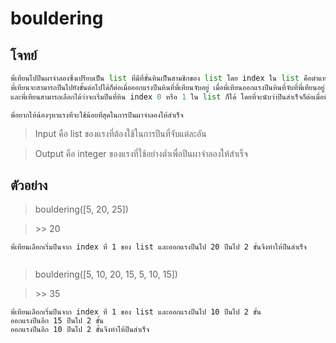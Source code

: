 # bouldering

## โจทย์

```python
พี่เทียนไปปีนผาจำลองซึ่งเปรียบเป็น list ที่มีที่ขั้นหินเป็นสามชิกของ list โดย index ใน list คือตำแหน่งของหินข้างลางถึงข้างบน ส่วนค่าใน index แต่ละตำแหน่งคือแรงที่ต้องจ่ายเพื่อไปยัง index ต่อไปได้
พี่เทียนจะสามารถปีนไปยังขั้นต่อไปได้ก็ต่อเมื่อออกแรงปีนหินที่พี่เทียนจับอยู่ เมื่อพี่เทียนออกแรงปีนหินที่จับที่พี่เทียนอยู่ พี่เทียนจะสามารถเลือกที่จะปีนทีละ 1 ขั้น(index) หรือ 2 ขั้น(index)ได้
และพี่เทียนสามารถเลือกได้ว่าจะเริ่มปีนที่หิน index 0 หรือ 1 ใน list ก็ได้ โดยที่จะนับว่าปีนสำเร็จก็ต่อเมื่อพี่เทียนปีนข้ามหินอันสุดท้ายไปแล้ว
```
```
พี่อยากให้น้องๆหาแรงที่จะใช้น้อยที่สุดในการปีนผาจำลองให้สำเร็จ
```
> Input คือ list ของแรงที่ต้องใช้ในการปีนที่จับแต่ละอัน

> Output คือ integer ของแรงที่ใช้อย่างต่ำเพื่อปีนผาจำลองให้สำเร็จ

## ตัวอย่าง

> bouldering([5, 20, 25])

> \>\> 20
```
พี่เทียนเลือกเริ่มปีนจาก index ที่ 1 ของ list และออกแรงปีนไป 20 ปีนไป 2 ขั้นจึงทำให้ปีนสำเร็จ


```

> bouldering([5, 10, 20, 15, 5, 10, 15])

> \>\> 35
```
พี่เทียนเลือกเริ่มปีนจาก index ที่ 1 ของ list และออกแรงปีนไป 10 ปีนไป 2 ขั้น
ออกแรงปีนอีก 15 ปีนไป 2 ขั้น
ออกแรงปีนอีก 10 ปีนไป 2 ขั้นจึงทำให้ปีนสำเร็จ


```